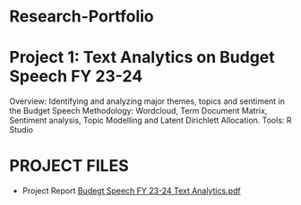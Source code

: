 # Research-Portfolio
# Project 1: Text Analytics on Budget Speech FY 23-24

Overview: Identifying and analyzing major themes, topics and sentiment in the Budget Speech
Methodology: Wordcloud, Term Document Matrix, Sentiment analysis, Topic Modelling and Latent Dirichlett Allocation.
Tools: R Studio

# PROJECT FILES
- Project Report [Budegt Speech FY 23-24 Text Analytics.pdf](https://github.com/user-attachments/files/17582196/Budegt.Speech.FY.23-24.Text.Analytics.pdf)
                   


